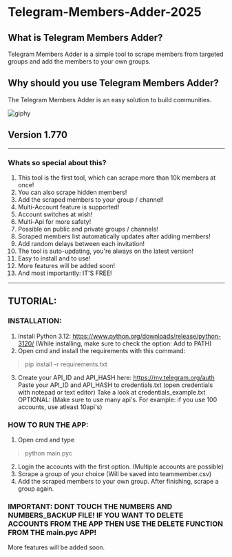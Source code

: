 # Telegram-Members-Adder-2025
## What is Telegram Members Adder?
Telegram Members Adder is a simple tool to scrape members from targeted groups and add the members to your own groups.

## Why should you use Telegram Members Adder?
The Telegram Members Adder is an easy solution to build communities.

![giphy](https://user-images.githubusercontent.com/118540164/203226968-5e426f3a-7124-4750-b6f5-63ffcb36eabb.gif)
## Version 1.770

***
### Whats so special about this?
1. This tool is the first tool, which can scrape more than 10k members at once!
2. You can also scrape hidden members!
3. Add the scraped members to your group / channel!
4. Multi-Account feature is supported!
5. Account switches at wish!
6. Multi-Api for more safety!
7. Possible on public and private groups / channels!
8. Scraped members list automatically updates after adding members!
9. Add random delays between each invitation!
10. The tool is auto-updating, you're always on the latest version!
11. Easy to install and to use!
12. More features will be added soon!
13. And most importantly: IT'S FREE!
***

## TUTORIAL:
### INSTALLATION:
1. Install Python 3.12: https://www.python.org/downloads/release/python-3120/ (While installing, make sure to check the option: Add to PATH)
2. Open cmd and install the requirements with this command: 
> pip install -r requirements.txt
3. Create your API_ID and API_HASH here: https://my.telegram.org/auth
    Paste your API_ID and API_HASH to credentials.txt (open credentials with notepad or text editor)
    Take a look at credentials_example.txt 
    OPTIONAL: (Make sure to use many api's. For example: if you use 100 accounts, use atleast 10api's)

### HOW TO RUN THE APP:
1. Open cmd and type
> python main.pyc
2. Login the accounts with the first option. (Multiple accounts are possible)
3. Scrape a group of your choice (Will be saved into teammember.csv)
4. Add the scraped members to your own group.
    After finishing, scrape a group again.

 

### IMPORTANT: DONT TOUCH THE NUMBERS AND NUMBERS_BACKUP FILE! IF YOU WANT TO DELETE ACCOUNTS FROM THE APP THEN USE THE DELETE FUNCTION FROM THE main.pyc APP!

More features will be added soon.


